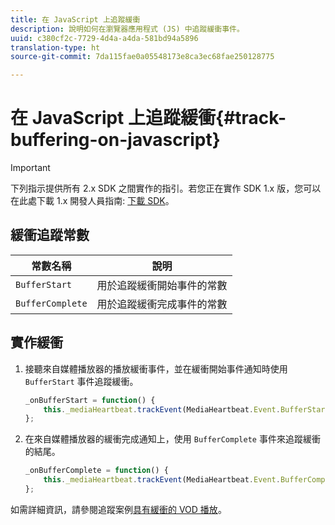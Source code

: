 ```yaml
---
title: 在 JavaScript 上追蹤緩衝
description: 說明如何在瀏覽器應用程式 (JS) 中追蹤緩衝事件。
uuid: c380cf2c-7729-4d4a-a4da-581bd94a5896
translation-type: ht
source-git-commit: 7da115fae0a05548173e8ca3ec68fae250128775

---
```



# 在 JavaScript 上追蹤緩衝{#track-buffering-on-javascript}

>[!IMPORTANT]
>
>下列指示提供所有 2.x SDK 之間實作的指引。若您正在實作 SDK 1.x 版，您可以在此處下載 1.x 開發人員指南: [下載 SDK](/help/sdk-implement/download-sdks.md)。

## 緩衝追蹤常數

| 常數名稱 | 說明 |
|---|---|
| `BufferStart` | 用於追蹤緩衝開始事件的常數 |
| `BufferComplete` | 用於追蹤緩衝完成事件的常數 |

## 實作緩衝

1. 接聽來自媒體播放器的播放緩衝事件，並在緩衝開始事件通知時使用 `BufferStart` 事件追蹤緩衝。

   ```js
   _onBufferStart = function() { 
       this._mediaHeartbeat.trackEvent(MediaHeartbeat.Event.BufferStart); 
   };
   ```

1. 在來自媒體播放器的緩衝完成通知上，使用 `BufferComplete` 事件來追蹤緩衝的結尾。

   ```js
   _onBufferComplete = function() { 
       this._mediaHeartbeat.trackEvent(MediaHeartbeat.Event.BufferComplete); 
   };
   ```

如需詳細資訊，請參閱追蹤案例[具有緩衝的 VOD 播放](/help/sdk-implement/tracking-scenarios/vod-buffering.md)。
